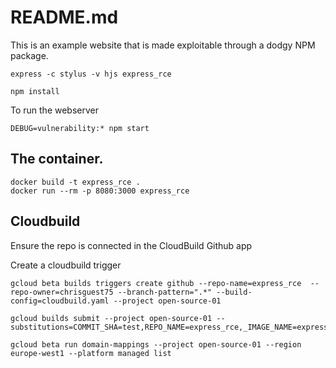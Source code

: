 # README.md
This is an example website that is made exploitable through a dodgy NPM package. 

```
express -c stylus -v hjs express_rce
```


```
npm install 
```

To run the webserver
```
DEBUG=vulnerability:* npm start
```

## The container.
```
docker build -t express_rce .
docker run --rm -p 8080:3000 express_rce 
```

## Cloudbuild
Ensure the repo is connected in the CloudBuild Github app

Create a cloudbuild trigger 
```
gcloud beta builds triggers create github --repo-name=express_rce  --repo-owner=chrisguest75 --branch-pattern=".*" --build-config=cloudbuild.yaml --project open-source-01
```

```
gcloud builds submit --project open-source-01 --substitutions=COMMIT_SHA=test,REPO_NAME=express_rce,_IMAGE_NAME=express_rce,BRANCH_NAME=master
```


```
gcloud beta run domain-mappings --project open-source-01 --region europe-west1 --platform managed list 
```